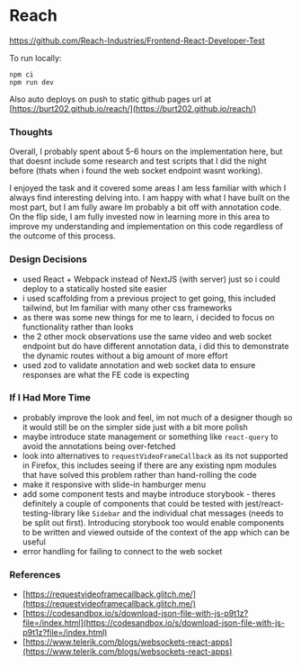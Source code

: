 # Reach

https://github.com/Reach-Industries/Frontend-React-Developer-Test

To run locally:

```
npm ci
npm run dev
```

Also auto deploys on push to static github pages url at [https://burt202.github.io/reach/](https://burt202.github.io/reach/)

### Thoughts

Overall, I probably spent about 5-6 hours on the implementation here, but that doesnt include some research and test scripts that I did the night before (thats when i found the web socket endpoint wasnt working).

I enjoyed the task and it covered some areas I am less familiar with which I always find interesting delving into. I am happy with what I have built on the most part, but I am fully aware Im probably a bit off with annotation code. On the flip side, I am fully invested now in learning more in this area to improve my understanding and implementation on this code regardless of the outcome of this process.

### Design Decisions

- used React + Webpack instead of NextJS (with server) just so i could deploy to a statically hosted site easier
- i used scaffolding from a previous project to get going, this included tailwind, but Im familiar with many other css frameworks
- as there was some new things for me to learn, i decided to focus on functionality rather than looks
- the 2 other mock observations use the same video and web socket endpoint but do have different annotation data, i did this to demonstrate the dynamic routes without a big amount of more effort
- used zod to validate annotation and web socket data to ensure responses are what the FE code is expecting

### If I Had More Time

- probably improve the look and feel, im not much of a designer though so it would still be on the simpler side just with a bit more polish
- maybe introduce state management or something like `react-query` to avoid the annotations being over-fetched
- look into alternatives to `requestVideoFrameCallback` as its not supported in Firefox, this includes seeing if there are any existing npm modules that have solved this problem rather than hand-rolling the code
- make it responsive with slide-in hamburger menu
- add some component tests and maybe introduce storybook - theres definitely a couple of components that could be tested with jest/react-testing-library like `Sidebar` and the individual chat messages (needs to be split out first). Introducing storybook too would enable components to be written and viewed outside of the context of the app which can be useful
- error handling for failing to connect to the web socket

### References

- [https://requestvideoframecallback.glitch.me/](https://requestvideoframecallback.glitch.me/)
- [https://codesandbox.io/s/download-json-file-with-js-p9t1z?file=/index.html](https://codesandbox.io/s/download-json-file-with-js-p9t1z?file=/index.html)
- [https://www.telerik.com/blogs/websockets-react-apps](https://www.telerik.com/blogs/websockets-react-apps)
